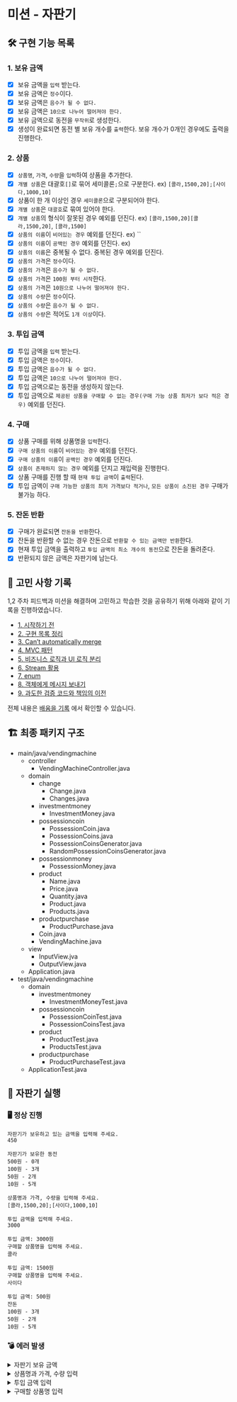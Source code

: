 # 미션 - 자판기

## 🛠 구현 기능 목록

### 1. 보유 금액
 * [x] 보유 금액을 `입력` 받는다.
 * [x] 보유 금액은 `정수`이다.
 * [x] 보유 금액은 `음수가 될 수 없다.`
 * [x] 보유 금액은 `10으로 나누어 떨어져야 한다.`
 * [x] 보유 금액으로 동전을 `무작위`로 생성한다.
 * [x] 생성이 완료되면 동전 별 보유 개수를 `출력`한다. 보유 개수가 0개인 경우에도 출력을 진행한다.

### 2. 상품
 * [x] `상품명`, `가격`, `수량`을 `입력`하여 상품을 추가한다.
 * [x] `개별 상품`은 대괄호`[]`로 묶어 세미콜론`;`으로 구분한다. ex) `[콜라,1500,20];[사이다,1000,10]`
 * [x] 상품이 한 개 이상인 경우 `세미콜론`으로 구분되어야 한다.
 * [x] `개별 상품`은 `대괄호`로 묶여 있어야 한다.
 * [x] `개별 상품`의 형식이 잘못된 경우 예외를 던진다. ex) `[콜라,1500,20][콜라,1500,20]`, `[콜라,1500]`
 * [x] `상품의 이름`이 `비어있는 경우` 예외를 던진다. ex) ``
 * [x] `상품의 이름`이 `공백인 경우` 예외를 던진다. ex) ` `
 * [x] `상품의 이름`은 중복될 수 없다. 중복된 경우 예외를 던진다.
 * [x] `상품의 가격`은 `정수`이다.
 * [x] `상품의 가격`은 `음수가 될 수 없다.`
 * [x] `상품의 가격`은 `100원 부터 시작`한다.
 * [x] `상품의 가격`은 `10원으로 나누어 떨어져야 한다.`
 * [x] `상품의 수량`은 `정수`이다.
 * [x] `상품의 수량`은 `음수가 될 수 없다.`
 * [x] `상품의 수량`은 적어도 `1개 이상`이다.

### 3. 투입 금액
 * [x] 투입 금액을 `입력` 받는다.
 * [x] 투입 금액은 `정수`이다.
 * [x] 투입 금액은 `음수가 될 수 없다.`
 * [x] 투입 금액은 `10으로 나누어 떨어져야 한다.`
 * [x] 투입 금액으로는 동전을 생성하지 않는다.
 * [x] 투입 금액으로 `제공된 상품을 구매할 수 없는 경우(구매 가능 상품 최저가 보다 적은 경우)` 예외를 던진다.

### 4. 구매
 * [x] 상품 구매를 위해 상품명을 `입력`한다.
 * [x] `구매 상품의 이름`이 `비어있는 경우` 예외를 던진다.
 * [x] `구매 상품의 이름`이 `공백인 경우` 예외를 던진다.
 * [x] `상품이 존재하지 않는 경우` 예외를 던지고 재입력을 진행한다.
 * [x] 상품 구매를 진행 할 때 `현재 투입 금액`이 `출력`된다.
 * [x] 투입 금액이 `구매 가능한 상품의 최저 가격보다 적거나`, `모든 상품이 소진된 경우` 구매가 불가능 하다.

### 5. 잔돈 반환
 * [x] 구매가 완료되면 `잔돈을 반환`한다.
 * [x] 잔돈을 반환할 수 없는 경우 잔돈으로 `반환할 수 있는 금액만 반환`한다.
 * [x] 현재 투입 금액을 출력하고 `투입 금액의 최소 개수의 동전`으로 잔돈을 돌려준다.
 * [x] 반환되지 않은 금액은 자판기에 남는다.
 
## 📝 고민 사항 기록

1,2 주차 피드백과 미션을 해결하며 고민하고 학습한 것을 공유하기 위해 아래와 같이 기록을 진행하였습니다.

 * [1. 시작하기 전](https://hyeonic.github.io/%EA%B8%B0%ED%83%80/woowacourse/precourse-3.html#_1-%E1%84%89%E1%85%B5%E1%84%8C%E1%85%A1%E1%86%A8%E1%84%92%E1%85%A1%E1%84%80%E1%85%B5-%E1%84%8C%E1%85%A5%E1%86%AB)
 * [2. 구현 목록 정리](https://hyeonic.github.io/%EA%B8%B0%ED%83%80/woowacourse/precourse-3.html#_2-%E1%84%80%E1%85%AE%E1%84%92%E1%85%A7%E1%86%AB-%E1%84%86%E1%85%A9%E1%86%A8%E1%84%85%E1%85%A9%E1%86%A8-%E1%84%8C%E1%85%A5%E1%86%BC%E1%84%85%E1%85%B5)
 * [3. Can’t automatically merge](https://hyeonic.github.io/%EA%B8%B0%ED%83%80/woowacourse/precourse-3.html#_3-can-t-automatically-merge)
 * [4. MVC 패턴](https://hyeonic.github.io/%EA%B8%B0%ED%83%80/woowacourse/precourse-3.html#_4-mvc-%E1%84%91%E1%85%A2%E1%84%90%E1%85%A5%E1%86%AB)
 * [5. 비즈니스 로직과 UI 로직 분리](https://hyeonic.github.io/%EA%B8%B0%ED%83%80/woowacourse/precourse-3.html#_5-%E1%84%87%E1%85%B5%E1%84%8C%E1%85%B3%E1%84%82%E1%85%B5%E1%84%89%E1%85%B3-%E1%84%85%E1%85%A9%E1%84%8C%E1%85%B5%E1%86%A8%E1%84%80%E1%85%AA-ui-%E1%84%85%E1%85%A9%E1%84%8C%E1%85%B5%E1%86%A8-%E1%84%87%E1%85%AE%E1%86%AB%E1%84%85%E1%85%B5)
 * [6. Stream 활용](https://hyeonic.github.io/%EA%B8%B0%ED%83%80/woowacourse/precourse-3.html#_6-stream-%E1%84%92%E1%85%AA%E1%86%AF%E1%84%8B%E1%85%AD%E1%86%BC)
 * [7. enum](https://hyeonic.github.io/%EA%B8%B0%ED%83%80/woowacourse/precourse-3.html#_7-enum)
 * [8. 객체에게 메시지 보내기](https://hyeonic.github.io/%EA%B8%B0%ED%83%80/woowacourse/precourse-3.html#_8-%E1%84%80%E1%85%A2%E1%86%A8%E1%84%8E%E1%85%A6%E1%84%8B%E1%85%A6%E1%84%80%E1%85%A6-%E1%84%86%E1%85%A6%E1%84%89%E1%85%B5%E1%84%8C%E1%85%B5-%E1%84%87%E1%85%A9%E1%84%82%E1%85%A2%E1%84%80%E1%85%B5)
 * [9. 과도한 검증 코드와 책임의 이전](https://hyeonic.github.io/%EA%B8%B0%ED%83%80/woowacourse/precourse-3.html#_9-%E1%84%80%E1%85%AA%E1%84%83%E1%85%A9%E1%84%92%E1%85%A1%E1%86%AB-%E1%84%80%E1%85%A5%E1%86%B7%E1%84%8C%E1%85%B3%E1%86%BC-%E1%84%8F%E1%85%A9%E1%84%83%E1%85%B3%E1%84%8B%E1%85%AA-%E1%84%8E%E1%85%A2%E1%86%A8%E1%84%8B%E1%85%B5%E1%86%B7%E1%84%8B%E1%85%B4-%E1%84%8B%E1%85%B5%E1%84%8C%E1%85%A5%E1%86%AB)

전체 내용은 [배움을 기록](https://hyeonic.github.io/%EA%B8%B0%ED%83%80/woowacourse/precourse-3.html) 에서 확인할 수 있습니다.

## 🏗 최종 패키지 구조

 * main/java/vendingmachine
   * controller
     * VendingMachineController.java
   * domain
     * change
       * Change.java
       * Changes.java
     * investmentmoney
       * InvestmentMoney.java
     * possessioncoin
       * PossessionCoin.java
       * PossessionCoins.java
       * PossessionCoinsGenerator.java
       * RandomPossessionCoinsGenerator.java
     * possessionmoney
       * PossessionMoney.java
     * product
       * Name.java
       * Price.java
       * Quantity.java
       * Product.java
       * Products.java
     * productpurchase
       * ProductPurchase.java
     * Coin.java
     * VendingMachine.java
   * view
     * InputView.jva
     * OutputView.java
   * Application.java
 * test/java/vendingmachine
   * domain
     * investmentmoney
       * InvestmentMoneyTest.java
     * possessioncoin
       * PossessionCoinTest.java
       * PossessionCoinsTest.java
     * product
       * ProductTest.java
       * ProductsTest.java
     * productpurchase
       * ProductPurchaseTest.java
   * ApplicationTest.java

## 🥫 자판기 실행

### 🖥 정상 진행

```
자판기가 보유하고 있는 금액을 입력해 주세요.
450

자판기가 보유한 동전
500원 - 0개
100원 - 3개
50원 - 2개
10원 - 5개

상품명과 가격, 수량을 입력해 주세요.
[콜라,1500,20];[사이다,1000,10]

투입 금액을 입력해 주세요.
3000

투입 금액: 3000원
구매할 상품명을 입력해 주세요.
콜라

투입 금액: 1500원
구매할 상품명을 입력해 주세요.
사이다

투입 금액: 500원
잔돈
100원 - 3개
50원 - 2개
10원 - 5개
```

### 💣 에러 발생

<details>
<summary>자판기 보유 금액</summary>

1. 숫자가 아닌 경우
```
자판기가 보유하고 있는 금액을 입력해 주세요.
100a
[ERROR] 보유 금액은 숫자여야 합니다.
```

2. 음수인 경우
```
자판기가 보유하고 있는 금액을 입력해 주세요.
-450
[ERROR] 보유 금액은 음수가 될 수 없습니다.
```

3. 10으로 나누어 떨어지지 않는 경우
```
자판기가 보유하고 있는 금액을 입력해 주세요.
455
[ERROR] 보유 금액은 10으로 나누어 떨어져야 합니다.
```

</details>

<details>
<summary>상픔명과 가격, 수량 입력</summary>

1. 개별 상품을 '[]'로 감싸지 않은 경우
```
상품명과 가격, 수량을 입력해 주세요.
[콜라,1500,20;[사이다,1000,10]
[ERROR] 상품 입력은 '['로 시작하고 ']'로 끝나야 합니다.
```
```
상품명과 가격, 수량을 입력해 주세요.
[콜라,1500,20
[ERROR] 상품 입력은 '['로 시작하고 ']'로 끝나야 합니다.
```
```
상품명과 가격, 수량을 입력해 주세요.
;;
[ERROR] 상품 입력은 '['로 시작하고 ']'로 끝나야 합니다.
```

2. 상품 입력 형식에 맞지 않는 경우
```
상품명과 가격, 수량을 입력해 주세요.
[콜라,1500,20][사이다,1000,10]
[ERROR] 상품 입력 방식이 맞지 않습니다.
```
```
상품명과 가격, 수량을 입력해 주세요.
[콜라,1500,20,사이다,1000,10]
[ERROR] 상품 입력 방식이 맞지 않습니다.
```
```
상품명과 가격, 수량을 입력해 주세요.
[콜라,1500]
[ERROR] 상품 입력 방식이 맞지 않습니다.
```

3. 상품 이름이 비어있거나 공백인 경우
```
상품명과 가격, 수량을 입력해 주세요.
[,1500,20]
[ERROR] 상품 이름이 비어있습니다.
```
```
상품명과 가격, 수량을 입력해 주세요.
[ ,1000,10]
[ERROR] 상품 이름이 공백입니다.
```

4. 상품 가격이 정수가 아닌 경우
```
상품명과 가격, 수량을 입력해 주세요.
[콜라,150a,20]
[ERROR] 상품 가격은 숫자여야 합니다.
```

5. 상품 가격이 100원 미만 인 경우
```
상품명과 가격, 수량을 입력해 주세요.
[콜라,90,20]
[ERROR] 상품 가격은 100원 이상이여야 합니다.
```

6. 상품 가격이 10으로 나누어 떨어지지 않는 경우
```
상품명과 가격, 수량을 입력해 주세요.
[콜라,1111,20]
[ERROR] 상품 가격은 10으로 나누어 떨어져야 합니다.
```
```
상품명과 가격, 수량을 입력해 주세요.
[콜라,1,20]
[ERROR] 상품 가격은 100원 이상이여야 합니다.
```

7. 상품 수량이 정수가 아닌 경우
```
상품명과 가격, 수량을 입력해 주세요.
[콜라,1500,1a]
[ERROR] 상품 수량은 숫자여야 합니다.
```

8. 상품 수량이 0개 이하인 경우
```
상품명과 가격, 수량을 입력해 주세요.
[콜라,1500,0]
[ERROR] 상품 수량은 최소 1개 이상이어야 합니다.
```
```
상품명과 가격, 수량을 입력해 주세요.
[콜라,1500,-20]
[ERROR] 상품 수량은 최소 1개 이상이어야 합니다.
```

</details>

<details>
<summary>투입 금액 입력</summary>

1. 투입 금액이 정수가 아닌 경우
```
투입 금액을 입력해 주세요.
1a
[ERROR] 투입 금액은 숫자여야 합니다.
```

2. 투입 금액이 음수인 경우
```
투입 금액을 입력해 주세요.
-3000
[ERROR] 투입 금액은 음수가 될 수 없습니다.
```

3. 투입 금액이 10으로 나누어 떨어지지 않는 경우
```
투입 금액을 입력해 주세요.
3333
[ERROR] 투입 금액은 10으로 나누어 떨어져야 합니다.
```
```
투입 금액을 입력해 주세요.
111
[ERROR] 투입 금액은 10으로 나누어 떨어져야 합니다.
```

4. 투입 금액이 전체 상품의 가격보다 작은 경우
```
상품명과 가격, 수량을 입력해 주세요.
[콜라,1500,20];[사이다,1000,10]

투입 금액을 입력해 주세요.
500
[ERROR] 구매할 수 있는 상품이 없습니다.
```

</details>

<details>
<summary>구매할 상품명 입력</summary>

1. 구매 상품이 비어있거나 공백인 경우
```
투입 금액: 3000원
구매할 상품명을 입력해 주세요.

[ERROR] 상품명이 비어있습니다.
```
```
투입 금액: 3000원
구매할 상품명을 입력해 주세요.
 
[ERROR] 상품명은 공백이 될 수 없습니다.
```

2. 구매할 상품의 수량이 부족한 경우
```
상품명과 가격, 수량을 입력해 주세요.
[콜라,1500,1];[사이다,1000,1]

투입 금액을 입력해 주세요.
10000

투입 금액: 10000원
구매할 상품명을 입력해 주세요.
콜라

투입 금액: 8500원
구매할 상품명을 입력해 주세요.
콜라
[ERROR] 상품의 수량이 부족합니다.
```

3. 금액이 부족하여 상품을 구입할 수 없는 경우
```
상품명과 가격, 수량을 입력해 주세요.
[콜라,1500,1];[사이다,1000,1]

투입 금액을 입력해 주세요.
1000

투입 금액: 1000원
구매할 상품명을 입력해 주세요.
콜라
[ERROR] 금액 부족으로 상품을 구매할 수 없습니다.
```

4. 존재하지 않은 상품의 경우
```
투입 금액: 1000원
구매할 상품명을 입력해 주세요.
환타
[ERROR] 일치하는 상품명이 없습니다.
```

</details>